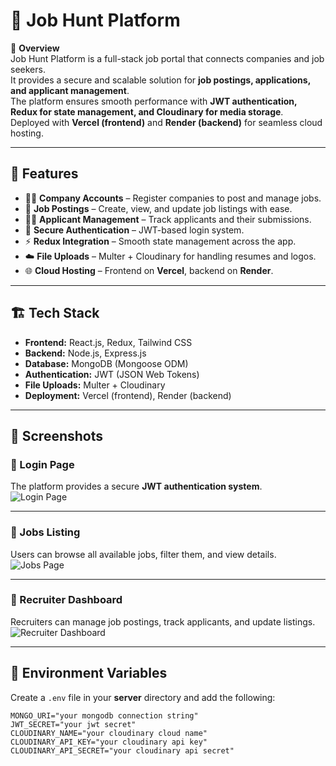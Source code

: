 # 💼 Job Hunt Platform

📌 **Overview**  
Job Hunt Platform is a full-stack job portal that connects companies and job seekers.  
It provides a secure and scalable solution for **job postings, applications, and applicant management**.  
The platform ensures smooth performance with **JWT authentication, Redux for state management, and Cloudinary for media storage**.  
Deployed with **Vercel (frontend)** and **Render (backend)** for seamless cloud hosting.  

---

## 🚀 Features
- 👨‍💼 **Company Accounts** – Register companies to post and manage jobs.  
- 📑 **Job Postings** – Create, view, and update job listings with ease.  
- 🧑‍💻 **Applicant Management** – Track applicants and their submissions.  
- 🔐 **Secure Authentication** – JWT-based login system.  
- ⚡ **Redux Integration** – Smooth state management across the app.  
- ☁️ **File Uploads** – Multer + Cloudinary for handling resumes and logos.  
- 🌐 **Cloud Hosting** – Frontend on **Vercel**, backend on **Render**.  

---

## 🏗️ Tech Stack
- **Frontend:** React.js, Redux, Tailwind CSS  
- **Backend:** Node.js, Express.js  
- **Database:** MongoDB (Mongoose ODM)  
- **Authentication:** JWT (JSON Web Tokens)  
- **File Uploads:** Multer + Cloudinary  
- **Deployment:** Vercel (frontend), Render (backend)  

---

## 📸 Screenshots

### 🔐 Login Page
The platform provides a secure **JWT authentication system**.  
![Login Page](public/login.png)

---

### 📝 Jobs Listing
Users can browse all available jobs, filter them, and view details.  
![Jobs Page](public/jobs.png)

---

### 🏢 Recruiter Dashboard
Recruiters can manage job postings, track applicants, and update listings.  
![Recruiter Dashboard](public/jobs_recruter.png)

---

## 📂 Environment Variables
Create a `.env` file in your **server** directory and add the following:

```env
MONGO_URI="your mongodb connection string"
JWT_SECRET="your jwt secret"
CLOUDINARY_NAME="your cloudinary cloud name"
CLOUDINARY_API_KEY="your cloudinary api key"
CLOUDINARY_API_SECRET="your cloudinary api secret"

